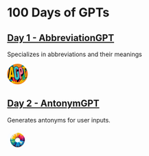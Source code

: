 # 100 Days of GPTs

## [Day 1 - AbbreviationGPT](./Day-1-AbbreviationGPT.md)

Specializes in abbreviations and their meanings

<img style="border-radius:50%;width:48px;height:48px;" src="./assets/AbbreviationGPT.png">

## [Day 2 - AntonymGPT](./Day-2-AntonymGPT)

Generates antonyms for user inputs.

<img style="border-radius:50%;width:48px;height:48px;" src="./assets/AntonymGPT.png"> 
